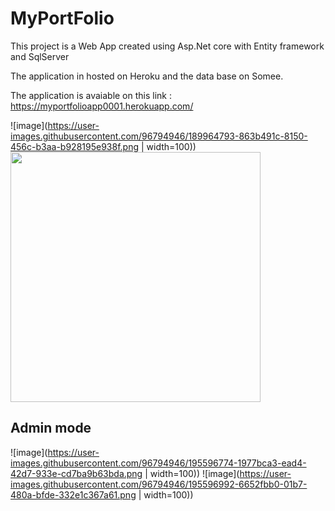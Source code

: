 # MyPortFolio

This project is a Web App created using Asp.Net core with Entity framework and SqlServer

The application in hosted on Heroku and the data base on Somee.

The application is avaiable on this link : https://myportfolioapp0001.herokuapp.com/

![image](https://user-images.githubusercontent.com/96794946/189964793-863b491c-8150-456c-b3aa-b928195e938f.png  | width=100))
<img src="[https://camo.githubusercontent.com/...](https://user-images.githubusercontent.com/96794946/189964793-863b491c-8150-456c-b3aa-b928195e938f.png)"  width="400" height="400" />

## Admin mode

![image](https://user-images.githubusercontent.com/96794946/195596774-1977bca3-ead4-42d7-933e-cd7ba9b63bda.png | width=100))
![image](https://user-images.githubusercontent.com/96794946/195596992-6652fbb0-01b7-480a-bfde-332e1c367a61.png | width=100))
